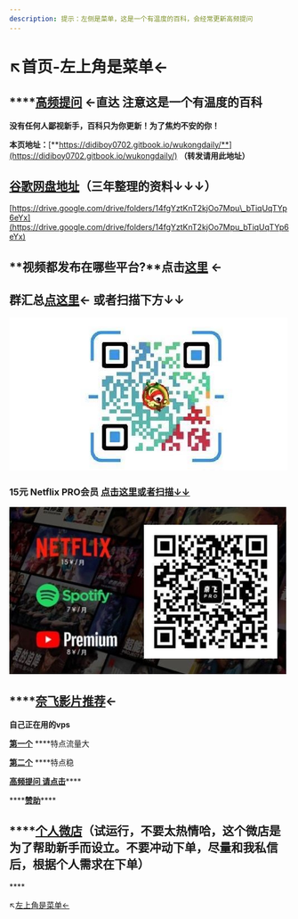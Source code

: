 ```yaml
---
description: 提示：左侧是菜单，这是一个有温度的百科，会经常更新高频提问
---
```


# ↖️首页-左上角是菜单←

##  ****[**高频提问**](gao-pin-ti-wen.md) **←直达 注意这是一个有温度的百科** 

**没有任何人鄙视新手，百科只为你更新！为了焦灼不安的你！**

**本页地址：**[**https://didiboy0702.gitbook.io/wukongdaily/**](https://didiboy0702.gitbook.io/wukongdaily/)     **（转发请用此地址）**

## [谷歌网盘地址](https://drive.google.com/drive/folders/14fgYztKnT2kjOo7Mpu_bTiqUqTYp6eYx)（三年整理的资料↓↓↓）

[https://drive.google.com/drive/folders/14fgYztKnT2kjOo7Mpu\_bTiqUqTYp6eYx](https://drive.google.com/drive/folders/14fgYztKnT2kjOo7Mpu_bTiqUqTYp6eYx)

## **视频都发布在哪些平台?**点击[这里](shi-pin-fa-bu-ping-tai-hui-zong.md) ←

## 群汇总[点这里](wu-kong-qun-zu-hui-zong.md)← 或者扫描下方↓↓

![&#x8FD9;&#x662F;&#x4E00;&#x4E2A;&#x7FA4;&#x6C47;&#x603B;&#x7684;&#x9875;&#x9762;](.gitbook/assets/111.jpg)

### 15元 Netflix PRO会员 [点击这里或者扫描↓↓](https://naifei.pro/m/?rid=1p5c6)

![](.gitbook/assets/nai-fei-pro1.jpg)

## \*\*\*\*[**奈飞影片推荐**](nai-fei-ying-pian-tui-jian.md)←

**自己正在用的vps** 

[**第一个**](https://jike0.com/auth/register?code=xoWW) ****特点流量大

[**第二个**](https://dlercloud.com/auth/register?affid=74522) ****特点稳

[**高频提问 请点击**](gao-pin-ti-wen.md)\*\*\*\*

\*\*\*\*[**赞助**](zan-zhu.md)\*\*\*\*

## \*\*\*\*[**个人微店**](ge-ren-wei-dian.md)**（试运行，不要太热情哈，这个微店是为了帮助新手而设立。不要冲动下单，尽量和我私信后，根据个人需求在下单）**

\*\*\*\*

↖️[左上角是菜单←](gao-pin-ti-wen.md)

